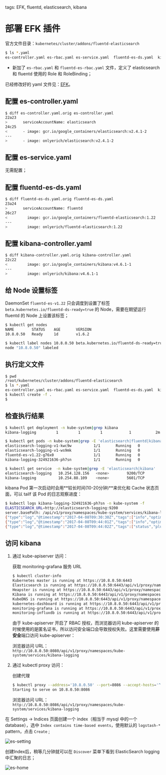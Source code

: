 <!-- toc -->

tags: EFK, fluentd, elasticsearch, kibana

# 部署 EFK 插件

官方文件目录：`kubernetes/cluster/addons/fluentd-elasticsearch`

``` bash
$ ls *.yaml
es-controller.yaml es-rbac.yaml es-service.yaml  fluentd-es-ds.yaml  kibana-controller.yaml  kibana-service.yaml fluentd-es-rbac.yaml
```

+ 新加了 `es-rbac.yaml` 和 `fluentd-es-rbac.yaml` 文件，定义了 elasticsearch 和 fluentd 使用的 Role 和 RoleBinding；

已经修改好的 yaml 文件见：[EFK](https://github.com/opsnull/follow-me-install-kubernetes-cluster/blob/master/manifests/EFK)。


## 配置 es-controller.yaml

``` bash
$ diff es-controller.yaml.orig es-controller.yaml
22a23
>       serviceAccountName: elasticsearch
24c25
<       - image: gcr.io/google_containers/elasticsearch:v2.4.1-2
---
>       - image: onlyerich/elasticsearch:v2.4.1-2
```

## 配置 es-service.yaml

无需配置；

## 配置 fluentd-es-ds.yaml

``` bash
$ diff fluentd-es-ds.yaml.orig fluentd-es-ds.yaml
23a24
>       serviceAccountName: fluentd
26c27
<         image: gcr.io/google_containers/fluentd-elasticsearch:1.22
---
>         image: onlyerich/fluentd-elasticsearch:1.22
```

## 配置 kibana-controller.yaml

``` bash
$ diff kibana-controller.yaml.orig kibana-controller.yaml
22c22
<         image: gcr.io/google_containers/kibana:v4.6.1-1
---
>         image: onlyerich/kibana:v4.6.1-1
```

## 给 Node 设置标签

DaemonSet `fluentd-es-v1.22` 只会调度到设置了标签 `beta.kubernetes.io/fluentd-ds-ready=true` 的 Node，需要在期望运行 fluentd 的 Node 上设置该标签；

``` bash
$ kubectl get nodes
NAME        STATUS    AGE       VERSION
10.8.0.50   Ready     1d        v1.6.2

$ kubectl label nodes 10.8.0.50 beta.kubernetes.io/fluentd-ds-ready=true
node "10.8.0.50" labeled
```

## 执行定义文件

``` bash
$ pwd
/root/kubernetes/cluster/addons/fluentd-elasticsearch
$ ls *.yaml
es-controller.yaml es-rbac.yaml es-service.yaml  fluentd-es-ds.yaml  kibana-controller.yaml  kibana-service.yaml fluentd-es-rbac.yaml
$ kubectl create -f .
$
```

## 检查执行结果

``` bash
$ kubectl get deployment -n kube-system|grep kibana
kibana-logging         1         1         1            1           2m

$ kubectl get pods -n kube-system|grep -E 'elasticsearch|fluentd|kibana'
elasticsearch-logging-v1-kwc9w          1/1       Running   0          4m
elasticsearch-logging-v1-ws9mk          1/1       Running   0          4m
fluentd-es-v1.22-g76x0                  1/1       Running   0          4m
kibana-logging-324921636-ph7sn          1/1       Running   0          4m

$ kubectl get service  -n kube-system|grep -E 'elasticsearch|kibana'
elasticsearch-logging   10.254.128.156   <none>        9200/TCP        3m
kibana-logging          10.254.88.109    <none>        5601/TCP        3m
```

kibana Pod 第一次启动时会用**较长时间(10-20分钟)**来优化和 Cache 状态页面，可以 tailf 该 Pod 的日志观察进度：

``` bash
$ kubectl logs kibana-logging-324921636-ph7sn -n kube-system -f
ELASTICSEARCH_URL=http://elasticsearch-logging:9200
server.basePath: /api/v1/proxy/namespaces/kube-system/services/kibana-logging
{"type":"log","@timestamp":"2017-04-08T09:30:30Z","tags":["info","optimize"],"pid":7,"message":"Optimizing and caching bundles for kibana and statusPage. This may take a few minutes"}
{"type":"log","@timestamp":"2017-04-08T09:44:01Z","tags":["info","optimize"],"pid":7,"message":"Optimization of bundles for kibana and statusPage complete in 811.00 seconds"}
{"type":"log","@timestamp":"2017-04-08T09:44:02Z","tags":["status","plugin:kibana@1.0.0","info"],"pid":7,"state":"green","message":"Status changed from uninitialized to green - Ready","prevState":"uninitialized","prevMsg":"uninitialized"}
```

## 访问 kibana

1. 通过 kube-apiserver 访问：

    获取 monitoring-grafana 服务 URL

    ``` bash
    $ kubectl cluster-info
    Kubernetes master is running at https://10.8.0.50:6443
    Elasticsearch is running at https://10.8.0.50:6443/api/v1/proxy/namespaces/kube-system/services/elasticsearch-logging
    Heapster is running at https://10.8.0.50:6443/api/v1/proxy/namespaces/kube-system/services/heapster
    Kibana is running at https://10.8.0.50:6443/api/v1/proxy/namespaces/kube-system/services/kibana-logging
    KubeDNS is running at https://10.8.0.50:6443/api/v1/proxy/namespaces/kube-system/services/kube-dns
    kubernetes-dashboard is running at https://10.8.0.50:6443/api/v1/proxy/namespaces/kube-system/services/kubernetes-dashboard
    monitoring-grafana is running at https://10.8.0.50:6443/api/v1/proxy/namespaces/kube-system/services/monitoring-grafana
    monitoring-influxdb is running at https://10.8.0.50:6443/api/v1/proxy/namespaces/kube-system/services/monitoring-influxdb
    ```

    由于 kube-apiserver 开启了 RBAC 授权，而浏览器访问 kube-apiserver 的时候使用的是匿名证书，所以访问安全端口会导致授权失败。这里需要使用**非安全**端口访问 kube-apiserver：

    浏览器访问 URL： `http://10.8.0.50:8080/api/v1/proxy/namespaces/kube-system/services/kibana-logging`

1. 通过 kubectl proxy 访问：

    创建代理

    ``` bash
    $ kubectl proxy --address='10.8.0.50' --port=8086 --accept-hosts='^*$'
    Starting to serve on 10.8.0.50:8086
    ```

    浏览器访问 URL：`http://10.8.0.50:8086/api/v1/proxy/namespaces/kube-system/services/kibana-logging`

在 Settings -> Indices 页面创建一个 index（相当于 mysql 中的一个 database），选中 `Index contains time-based events`，使用默认的 `logstash-*` pattern，点击 `Create` ;

![es-setting](./images/es-setting.png)

创建Index后，稍等几分钟就可以在 `Discover` 菜单下看到 ElasticSearch logging 中汇聚的日志；

![es-home](./images/es-home.png)